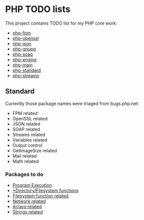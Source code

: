 # PHP TODO lists

This project contains TODO list for my PHP core work:

* [php-fpm](./php-fpm.md)
* [php-openssl](./php-openssl.md)
* [php-json](./php-json.md)
* [php-gnupg](./php-gnupg.md)
* [php-soap](./php-soap.md)
* [php-engine](./php-engine.md)
* [php-main](./php-main.md)
* [php-standard](./php-standard.md)
* [php-streams](./php-streams.md)


## Standard

Currently those package names were triaged from bugs.php.net:
- FPM related
- OpenSSL related
- JSON related
- SOAP related
- Streams related
- Variables related
- Output control
- GetImageSize related
- Mail related
- Math related

### Packages to do

- [Program Execution](https://bugs.php.net/search.php?cmd=display&package_name[]=Program+Execution&direction=DESC&limit=30&status=Open&reorder_by=bug_type)
- [*Directory/Filesystem functions](https://bugs.php.net/search.php?cmd=display&package_name[]=%2ADirectory%2FFilesystem+functions&order_by=php_os&direction=ASC&limit=30&status=Open&reorder_by=bug_type)
- [Filesystem function related](https://bugs.php.net/search.php?cmd=display&package_name[]=Filesystem+function+related&direction=DESC&limit=30&status=Open&reorder_by=bug_type)
- [Network related](https://bugs.php.net/search.php?cmd=display&package_name[]=Network+related&direction=DESC&limit=30&status=Open&reorder_by=bug_type)
- [Arrays related](https://bugs.php.net/search.php?cmd=display&package_name[]=Arrays+related&direction=DESC&limit=30&status=Open&reorder_by=bug_type)
- [Strings related](https://bugs.php.net/search.php?cmd=display&package_name[]=Strings+related&direction=DESC&limit=30&status=Open&reorder_by=bug_type)